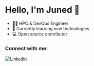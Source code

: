 # Hello, I'm Juned 👋

- 👨‍💻 HPC & DevOps Engineer
- 🌱 Currently learning new technologies
- 💻 Open source contributor

### Connect with me:

[![Linkedin](https://img.shields.io/badge/-Juned%20Khan-blue?style=flat-square&logo=Linkedin&logoColor=white&link=https://www.linkedin.com/in/junedk/)]([https://www.linkedin.com/in/john-doe/](https://www.linkedin.com/in/junedk/))
